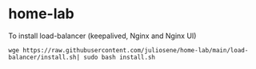 # home-lab

To install load-balancer (keepalived, Nginx and Nginx UI)
```
wge https://raw.githubusercontent.com/juliosene/home-lab/main/load-balancer/install.sh| sudo bash install.sh
```
